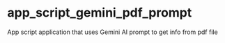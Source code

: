 # app_script_gemini_pdf_prompt
App script application that uses Gemini AI prompt to get info from pdf file 
